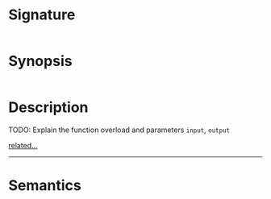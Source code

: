 # Signature
```vikid-signature
```

# Synopsis
```vikid-synopsis
```

# Description
TODO: Explain the function overload and parameters `input`, `output`

[related...](https://en.wikipedia.org/wiki/Associative_array)

----
# Semantics